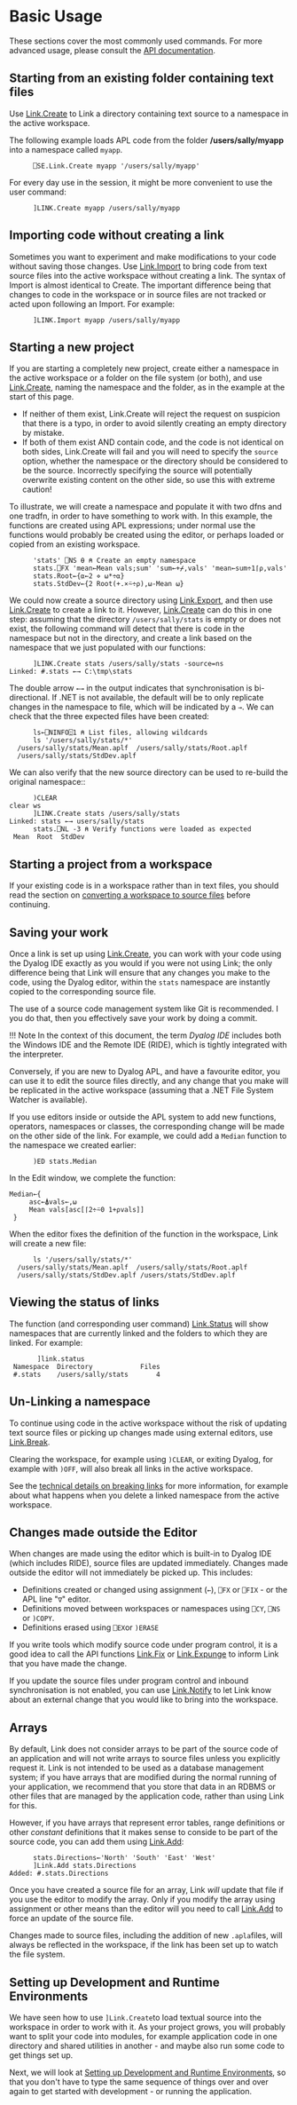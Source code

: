 # Basic Usage
These sections cover the most commonly used commands. For more advanced usage, please consult the [API documentation](../API/index.md).

## Starting from an existing folder containing text files
Use [Link.Create](../API/Link.Create.md) to Link a directory containing text source to a namespace in the active workspace.

The following example loads APL code from the folder **/users/sally/myapp** into a namespace called `myapp`.

```APL
      ⎕SE.Link.Create myapp '/users/sally/myapp'
```

For every day use in the session, it might be more convenient to use the user command:
```APL
      ]LINK.Create myapp /users/sally/myapp
```

## Importing code without creating a link
Sometimes you want to experiment and make modifications to your code without saving those changes. Use [Link.Import](../API/Link.Import.md) to bring code from text source files into the active workspace without creating a link. The syntax of Import is almost identical to Create. The important difference being that changes to code in the workspace or in source files are not tracked or acted upon following an Import. For example:

```apl
      ]LINK.Import myapp /users/sally/myapp
```

## Starting a new project
If you are starting a completely new project, create either a namespace in the active workspace or a folder on the file system (or both), and use [Link.Create](../API/Link.Create.md), naming the namespace and the folder, as in the example at the start of this page.

- If neither of them exist, Link.Create will reject the request on suspicion that there is a typo, in order to avoid silently creating an empty directory by mistake.
- If both of them exist AND contain code, and the code is not identical on both sides, Link.Create will fail and you will need to specify the  `source` option, whether the namespace or the directory should be considered to be the source. Incorrectly specifying the source will potentially overwrite existing content on the other side, so use this with extreme caution!

To illustrate, we will create a namespace and populate it with two dfns and one tradfn, in order to have something to work with. In this example, the functions are created using APL expressions; under normal use the functions would probably be created using the editor, or perhaps loaded or copied from an existing workspace.

```apl
      'stats' ⎕NS ⍬ ⍝ Create an empty namespace
      stats.⎕FX 'mean←Mean vals;sum' 'sum←+⌿,vals' 'mean←sum÷1⌈⍴,vals'
      stats.Root←{⍺←2 ⋄ ⍵*÷⍺}
      stats.StdDev←{2 Root(+.×⍨÷⍴),⍵-Mean ⍵}
```
We could now create a source directory using [Link.Export](../API/Link.Export.md), and then use [Link.Create](../API/Link.Create.md) to create a link to it. However, [Link.Create](../API/Link.Create.md) can do this in one step: assuming that the directory `/users/sally/stats` is empty or does not exist, the following command will detect that there is code in the namespace but not in the directory, and create a link based on the namespace that we just populated with our functions:

```apl
      ]LINK.Create stats /users/sally/stats -source=ns
Linked: #.stats ←→ C:\tmp\stats
```
The double arrow `←→` in the output indicates that synchronisation is bi-directional. If .NET is not available, the default will be to only replicate changes in the namespace to file, which will be indicated by a `→`. We can check that the three expected files have been created:

```apl
      ls←⎕NINFO⍠1 ⍝ List files, allowing wildcards
      ls '/users/sally/stats/*'
  /users/sally/stats/Mean.aplf  /users/sally/stats/Root.aplf  
  /users/sally/stats/StdDev.aplf  
```
We can also verify that the new source directory can be used to re-build the original namespace::

```apl
      )CLEAR
clear ws
      ]LINK.Create stats /users/sally/stats
Linked: stats ←→ users/sally/stats
      stats.⎕NL -3 ⍝ Verify functions were loaded as expected
 Mean  Root  StdDev
```

## Starting a project from a workspace

If your existing code is in a workspace rather than in text files, you should read the section on [converting a workspace to source files](WStoLink.md) before continuing.

## Saving your work
Once a link is set up using [Link.Create](../API/Link.Create.md), you can work with your code using the Dyalog IDE exactly as you would if you were not using Link; the only difference being that Link will ensure that any changes you make to the code, using the Dyalog editor, within the `stats` namespace are instantly copied to the corresponding source file.

The use of a source code management system like Git is recommended. I you do that, then you effectively save your work by doing a commit.

!!! Note
	In the context of this document, the term *Dyalog IDE* includes both the Windows IDE and the Remote IDE (RIDE), which is tightly integrated with the interpreter.

Conversely, if you are new to Dyalog APL, and have a favourite editor, you can use it to edit the source files directly, and any change that you make will be replicated in the active workspace (assuming that a .NET File System Watcher is available).

If you use editors inside or outside the APL system to add new functions, operators, namespaces or classes,  the corresponding change will be made on the other side of the link. For example, we could add a `Median` function to the namespace we created earlier:

```apl
      )ED stats.Median
```

In the Edit window, we complete the function:

```apl
Median←{
     asc←⍋vals←,⍵
     Mean vals[asc[⌈2÷⍨0 1+⍴vals]]
 }
```

When the editor fixes the definition of the function in the workspace, Link will create a new file:


```apl
      ls '/users/sally/stats/*'
  /users/sally/stats/Mean.aplf  /users/sally/stats/Root.aplf  
  /users/sally/stats/StdDev.aplf /users/stats/StdDev.aplf  
```

## Viewing the status of links
The function (and corresponding user command) [Link.Status](../API/Link.Status.md) will show namespaces that are currently linked and the folders to which they are linked. For example:

```apl
       ]link.status
 Namespace  Directory            Files
 #.stats    /users/sally/stats       4  
```

## Un-Linking a namespace
To continue using code in the active workspace without the risk of updating text source files or picking up changes made using external editors, use [Link.Break](../API/Link.Break.md).

Clearing the workspace, for example using `)CLEAR`, or exiting Dyalog, for example with `)OFF`, will also break all links in the active workspace.

See the [technical details on breaking links](../Discussion/TechDetails.md#breaking-links) for more information, for example about what happens when you delete a linked namespace from the active workspace.

## Changes made outside the Editor

When changes are made using the editor which is built-in to Dyalog IDE (which includes RIDE), source files are updated immediately. Changes made outside the editor will not immediately be picked up. This includes:

* Definitions created or changed using assignment (`←`), `⎕FX`  or `⎕FIX` - or the APL line "`∇`" editor.
* Definitions moved between workspaces or namespaces using `⎕CY`, `⎕NS` or `)COPY`.
* Definitions erased using `⎕EX`or `)ERASE`

If you write tools which modify source code under program control, it is a good idea to call the API functions [Link.Fix](../API/Link.Fix.md) or [Link.Expunge](../API/Link.Expunge.md) to inform Link that you have made the change.

If you update the source files under program control and inbound synchronisation is not enabled, you can use [Link.Notify](../API/Link.Notify.md) to let Link know about an external change that you would like to bring into the workspace.

## Arrays

By default, Link does not consider arrays to be part of the source code of an application and will not write arrays to source files unless you explicitly request it. Link is not intended to be used as a database management system; if you have arrays that are modified during the normal running of your application, we recommend that you store that data in an RDBMS or other files that are managed by the application code, rather than using Link for this.

However, if you have arrays that represent error tables, range definitions or other *constant* definitions that it makes sense to conside to be part of the source code, you can add them using [Link.Add](../API/Link.Add.md):

```apl
      stats.Directions←'North' 'South' 'East' 'West'
      ]Link.Add stats.Directions
Added: #.stats.Directions
```

Once you have created a source file for an array, Link *will* update that file if you use the editor to modify the array. Only if you modify the array using assignment or other means than the editor will you need to call [Link.Add](../API/Link.Add.md) to force an update of the source file.

Changes made to source files, including the addition of new `.apla`files, will always be reflected in the workspace, if the link has been set up to watch the file system.

## Setting up Development and Runtime Environments

We have seen how to use `]Link.Create`to load textual source into the workspace in order to work with it. As your project grows, you will probably want to split your code into modules, for example application code in one directory and shared utilities in another - and maybe also run some code to get things set up.

Next, we will look at [Setting up Development and Runtime Environments](Setup.md), so that you don't have to type the same sequence of things over and over again to get started with development - or running the application.
